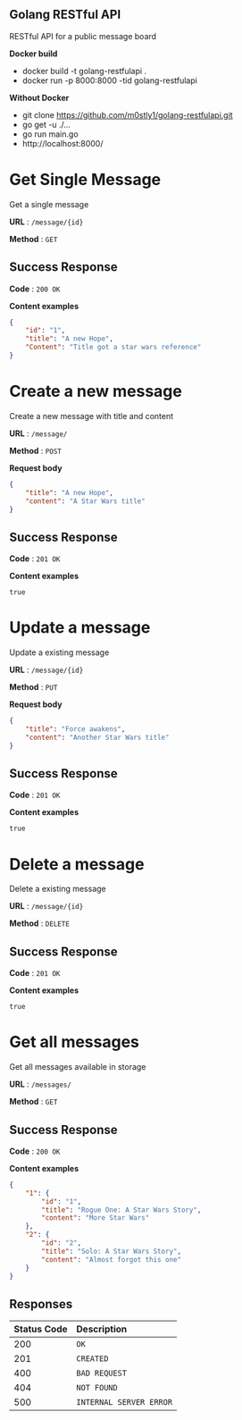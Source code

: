 ## Golang RESTful API
RESTful API for a public message board

**Docker build**
 - docker build -t golang-restfulapi .
 - docker run -p 8000:8000 -tid golang-restfulapi

**Without Docker**
  - git clone https://github.com/m0stly1/golang-restfulapi.git
  - go get -u ./...
  - go run main.go
  - http://localhost:8000/


# Get Single Message

Get a single message

**URL** : `/message/{id}`

**Method** : `GET`

## Success Response

**Code** : `200 OK`

**Content examples**

```json
{
	"id": "1",
	"title": "A new Hope",
	"Content": "Title got a star wars reference"
}
```

# Create a new message

Create a new message with title and content

**URL** : `/message/`

**Method** : `POST`

**Request body**
```json
{
	"title": "A new Hope",
	"content": "A Star Wars title"
}
```
## Success Response

**Code** : `201 OK`

**Content examples**
```
true
```

# Update a message

Update a existing message

**URL** : `/message/{id}`

**Method** : `PUT`

**Request body**
```json
{
	"title": "Force awakens",
	"content": "Another Star Wars title"
}
```

## Success Response
**Code** : `201 OK`

**Content examples**
```
true
```

# Delete a message

Delete a existing message

**URL** : `/message/{id}`

**Method** : `DELETE`


## Success Response
**Code** : `201 OK`

**Content examples**
```
true
```

# Get all messages
Get all messages available in storage

**URL** : `/messages/`

**Method** : `GET`


## Success Response
**Code** : `200 OK`

**Content examples**

```json
{
    "1": {
        "id": "1",
        "title": "Rogue One: A Star Wars Story",
        "content": "More Star Wars"
    },
    "2": {
        "id": "2",
        "title": "Solo: A Star Wars Story",
       	"content": "Almost forgot this one"
    }
}
```

## Responses
| Status Code | Description |
| :--- | :--- |
| 200 | `OK` |
| 201 | `CREATED` |
| 400 | `BAD REQUEST` |
| 404 | `NOT FOUND` |
| 500 | `INTERNAL SERVER ERROR` |